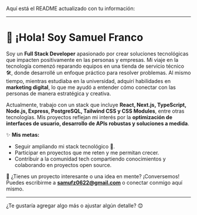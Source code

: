 Aquí está el README actualizado con tu información:  

---  

# 👋 ¡Hola! Soy Samuel Franco  

Soy un **Full Stack Developer** apasionado por crear soluciones tecnológicas que impacten positivamente en las personas y empresas. Mi viaje en la tecnología comenzó reparando equipos en una tienda de servicio técnico 🛠️, donde desarrollé un enfoque práctico para resolver problemas. Al mismo tiempo, mientras estudiaba en la universidad, adquirí habilidades en **marketing digital**, lo que me ayudó a entender cómo conectar con las personas de manera estratégica y creativa.  

Actualmente, trabajo con un stack que incluye **React, Next.js, TypeScript, Node.js, Express, PostgreSQL, Tailwind CSS y CSS Modules**, entre otras tecnologías. Mis proyectos reflejan mi interés por la **optimización de interfaces de usuario, desarrollo de APIs robustas y soluciones a medida**.  

✨ **Mis metas:**  
- Seguir ampliando mi stack tecnológico 🚀.  
- Participar en proyectos que me reten y me permitan crecer.  
- Contribuir a la comunidad tech compartiendo conocimientos y colaborando en proyectos open source.  

💬 ¿Tienes un proyecto interesante o una idea en mente? ¡Conversemos! Puedes escribirme a **samufz0622@gmail.com** o conectar conmigo aquí mismo.  

---  

¿Te gustaría agregar algo más o ajustar algún detalle? 😊
